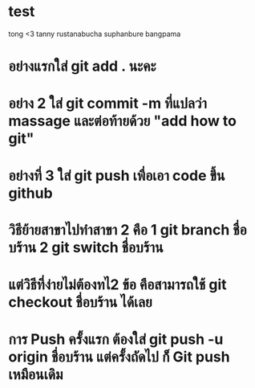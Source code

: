# test
tong
<3
tanny rustanabucha 
suphanbure bangpama
# อย่างแรกใส่ git add . นะคะ
# อย่าง 2 ใส่ git commit -m ที่แปลว่า massage และต่อท้ายด้วย "add how to git"
# อย่างที่ 3 ใส่ git push เพื่อเอา code ขึ้น github
# วิธีย้ายสาขาไปทำสาขา 2 คือ 1 git branch ชื่อบร้าน 2 git switch ชื่อบร้าน
# แต่วิธีที่ง่ายไม่ต้องทไ2 ข้อ คือสามารถใช้ git checkout ชื่อบร้าน ได้เลย
# การ Push ครั้งแรก ต้องใส่ git push -u origin ชื่อบร้าน แต่ครั้งถัดไป ก็ Git push เหมือนเดิม